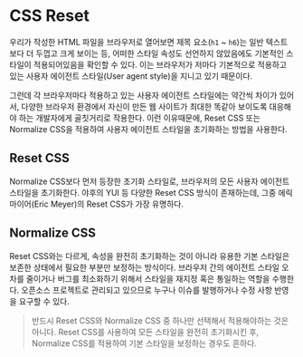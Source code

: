 # CSS Reset

우리가 작성한 HTML 파일을 브라우저로 열어보면 제목 요소(`h1` ~ `h6`)는 일반 텍스트보다 더 두껍고 크게 보이는 등, 어떠한 스타일 속성도 선언하지 않았음에도 기본적인 스타일이 적용되어있음을 확인할 수 있다. 이는 브라우저가 저마다 기본적으로 적용하고 있는 사용자 에이전트 스타일(User agent style)을 지니고 있기 때문이다.

그런데 각 브라우저마다 적용하고 있는 사용자 에이전트 스타일에는 약간씩 차이가 있어서, 다양한 브라우저 환경에서 자신이 만든 웹 사이트가 최대한 똑같아 보이도록 대응해야 하는 개발자에게 골칫거리로 작용한다. 이런 이유때문에, Reset CSS 또는 Normalize CSS을 적용하여 사용자 에이전트 스타일을 초기화하는 방법을 사용한다.

## Reset CSS

Normalize CSS보다 먼저 등장한 초기화 스타일로, 브라우저의 모든 사용자 에이전트 스타일을 초기화한다. 야후의 YUI 등 다양한 Reset CSS 방식이 존재하는데, 그중 에릭 마이어(Eric Meyer)의 Reset CSS가 가장 유명하다.

## Normalize CSS

Reset CSS와는 다르게, 속성을 완전히 초기화하는 것이 아니라 유용한 기본 스타일은 보존한 상태에서 필요한 부분만 보정하는 방식이다. 브라우저 간의 에이전트 스타일 오차를 줄이거나 버그를 최소화하기 위해서 스타일을 재지정 혹은 통일하는 역할을 수행한다. 오픈소스 프로젝트로 관리되고 있으므로 누구나 이슈를 발행하거나 수정 사항 반영을 요구할 수 있다.

> 반드시 Reset CSS와 Normalize CSS 중 하나만 선택해서 적용해야하는 것은 아니다. Reset CSS를 사용하여 모든 스타일을 완전히 초기화시킨  후, Normalize CSS를 적용하여 기본 스타일을 보정하는 경우도 흔하다. 
